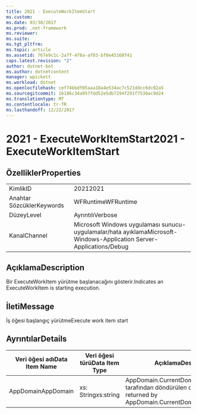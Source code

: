 ```yaml
---
title: 2021 - ExecuteWorkItemStart
ms.custom: 
ms.date: 03/30/2017
ms.prod: .net-framework
ms.reviewer: 
ms.suite: 
ms.tgt_pltfrm: 
ms.topic: article
ms.assetid: 767e9c1c-2a7f-4f6a-af03-bf0e45168f41
caps.latest.revision: "2"
author: dotnet-bot
ms.author: dotnetcontent
manager: wpickett
ms.workload: dotnet
ms.openlocfilehash: cef74bbdf05aaa18a4e534ac7c521ddcc6dc02a5
ms.sourcegitcommit: 16186c34a957fdd52e5db7294f291f7530ac9d24
ms.translationtype: MT
ms.contentlocale: tr-TR
ms.lasthandoff: 12/22/2017
---
```

# <a name="2021---executeworkitemstart"></a><span data-ttu-id="babac-102">2021 - ExecuteWorkItemStart</span><span class="sxs-lookup"><span data-stu-id="babac-102">2021 - ExecuteWorkItemStart</span></span>
## <a name="properties"></a><span data-ttu-id="babac-103">Özellikler</span><span class="sxs-lookup"><span data-stu-id="babac-103">Properties</span></span>  
  
|||  
|-|-|  
|<span data-ttu-id="babac-104">Kimlik</span><span class="sxs-lookup"><span data-stu-id="babac-104">ID</span></span>|<span data-ttu-id="babac-105">2021</span><span class="sxs-lookup"><span data-stu-id="babac-105">2021</span></span>|  
|<span data-ttu-id="babac-106">Anahtar Sözcükler</span><span class="sxs-lookup"><span data-stu-id="babac-106">Keywords</span></span>|<span data-ttu-id="babac-107">WFRuntime</span><span class="sxs-lookup"><span data-stu-id="babac-107">WFRuntime</span></span>|  
|<span data-ttu-id="babac-108">Düzey</span><span class="sxs-lookup"><span data-stu-id="babac-108">Level</span></span>|<span data-ttu-id="babac-109">Ayrıntılı</span><span class="sxs-lookup"><span data-stu-id="babac-109">Verbose</span></span>|  
|<span data-ttu-id="babac-110">Kanal</span><span class="sxs-lookup"><span data-stu-id="babac-110">Channel</span></span>|<span data-ttu-id="babac-111">Microsoft Windows uygulaması sunucu-uygulamalar/hata ayıklama</span><span class="sxs-lookup"><span data-stu-id="babac-111">Microsoft-Windows-Application Server-Applications/Debug</span></span>|  
  
## <a name="description"></a><span data-ttu-id="babac-112">Açıklama</span><span class="sxs-lookup"><span data-stu-id="babac-112">Description</span></span>  
 <span data-ttu-id="babac-113">Bir ExecuteWorkItem yürütme başlanacağını gösterir.</span><span class="sxs-lookup"><span data-stu-id="babac-113">Indicates an ExecuteWorkItem is starting execution.</span></span>  
  
## <a name="message"></a><span data-ttu-id="babac-114">İleti</span><span class="sxs-lookup"><span data-stu-id="babac-114">Message</span></span>  
 <span data-ttu-id="babac-115">İş öğesi başlangıç yürütme</span><span class="sxs-lookup"><span data-stu-id="babac-115">Execute work item start</span></span>  
  
## <a name="details"></a><span data-ttu-id="babac-116">Ayrıntılar</span><span class="sxs-lookup"><span data-stu-id="babac-116">Details</span></span>  
  
|<span data-ttu-id="babac-117">Veri öğesi adı</span><span class="sxs-lookup"><span data-stu-id="babac-117">Data Item Name</span></span>|<span data-ttu-id="babac-118">Veri öğesi türü</span><span class="sxs-lookup"><span data-stu-id="babac-118">Data Item Type</span></span>|<span data-ttu-id="babac-119">Açıklama</span><span class="sxs-lookup"><span data-stu-id="babac-119">Description</span></span>|  
|--------------------|--------------------|-----------------|  
|<span data-ttu-id="babac-120">AppDomain</span><span class="sxs-lookup"><span data-stu-id="babac-120">AppDomain</span></span>|<span data-ttu-id="babac-121">xs: String</span><span class="sxs-lookup"><span data-stu-id="babac-121">xs:string</span></span>|<span data-ttu-id="babac-122">AppDomain.CurrentDomain.FriendlyName tarafından döndürülen dize.</span><span class="sxs-lookup"><span data-stu-id="babac-122">The string returned by AppDomain.CurrentDomain.FriendlyName.</span></span>|
